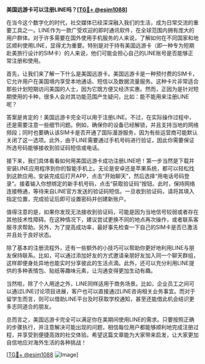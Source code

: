 **美国远游卡可以注册LINE吗？[[TG💪+ @esim1088](https://t.me/s/esim1088)]**

在当今这个数字化的时代，社交媒体已经深深融入我们的生活，成为日常交流的重要工具之一。LINE作为一款广受欢迎的即时通讯软件，在全球范围内拥有庞大的用户群体。对于许多需要在国外使用手机服务的人来说，了解如何在不同国家和地区顺利使用LINE，显得尤为重要。特别是对于持有美国远游卡（即一种专为短期赴美旅行设计的SIM卡）的人来说，他们可能会担心自己的LINE账号是否能够正常注册和使用。

首先，让我们来了解一下什么是美国远游卡。美国远游卡是一种预付费的SIM卡，它允许用户在美国境内享受本地通话、短信以及数据流量服务。这种卡片非常适合那些计划短期访问美国的人士，因为它既方便又经济实惠。然而，正因为是针对短期使用的卡种，很多人会对其功能范围产生疑问，比如：能不能用来注册LINE呢？

答案是肯定的！美国远游卡完全可以用于注册LINE。不过，在实际操作过程中，还是需要注意一些细节问题。例如，确保你的设备已经解锁，并且支持当地的网络频段；同时也要确认该SIM卡是否开通了国际漫游服务，因为有些运营商可能默认关闭了这一选项。此外，由于LINE需要通过手机号码进行验证，因此你需要保证所选号码能够接收到验证码短信或电话。

接下来，我们具体看看如何用美国远游卡成功注册LINE吧！第一步当然是下载并安装LINE应用程序到你的智能手机上。无论是安卓还是苹果系统，都可以轻松找到这款应用。安装完成后打开APP，点击“开始聊天”，然后选择“用电话号码登录”。接着输入你想绑定的新手机号码，点击“获取验证码”按钮。此时，保持网络连接畅通，等待来自LINE官方发送的验证码短信。一旦收到验证码，请将其填入指定位置，完成验证后即可设置密码并创建新账户。

值得注意的是，如果你发现无法接收到验证码，可能是因为当地信号较弱或者存在其他技术性障碍。在这种情况下，建议尝试更换不同的地点再次操作，或者联系客服寻求帮助。另外，为了提高成功率，最好事先检查一下自己的SIM卡是否已激活并且处于良好状态。

除了基本的注册流程外，还有一些额外的小技巧可以帮助你更好地利用LINE与朋友保持联系。比如，可以通过添加好友的方式邀请亲朋好友加入同一个聊天群组，这样即便身处异地也能实时分享彼此的生活点滴。此外，还可以充分利用LINE提供的多种表情包、贴纸等趣味元素，让沟通变得更加生动有趣。

当然啦，除了个人用途之外，LINE同样适用于商务场景。比如，企业员工之间可以通过LINE讨论项目进展，客户也可以直接通过LINE咨询相关业务事宜。而对于留学生而言，则可以借助LINE平台及时获取学校通知，甚至还能借此机会结识更多志同道合的朋友。

总而言之，美国远游卡完全可以满足你在美期间使用LINE的需求。只要按照正确的步骤执行，并注意解决可能出现的问题，相信每位用户都能够顺利地完成注册过程，并享受到便捷高效的社交体验。希望这篇文章能为大家带来启发，让大家更加自信地应对海外生活的各种挑战！

[[TG💪+ @esim1088](https://t.me/s/esim1088) ![Image](https://i.postimg.cc/4NQfJmqS/Snipaste-2025-05-13-00-14-12.png)]